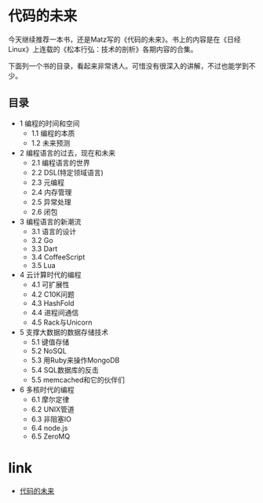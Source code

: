 # 代码的未来
今天继续推荐一本书，还是Matz写的《代码的未来》。书上的内容是在《日经Linux》上连载的《松本行弘：技术的剖析》各期内容的合集。

下面列一个书的目录，看起来非常诱人。可惜没有很深入的讲解，不过也能学到不少。

## 目录
- 1 编程的时间和空间
    - 1.1 编程的本质
    - 1.2 未来预测
- 2 编程语言的过去，现在和未来
    - 2.1 编程语言的世界
    - 2.2 DSL(特定领域语言)
    - 2.3 元编程
    - 2.4 内存管理
    - 2.5 异常处理
    - 2.6 闭包
- 3 编程语言的新潮流
    - 3.1 语言的设计
    - 3.2 Go
    - 3.3 Dart
    - 3.4 CoffeeScript
    - 3.5 Lua
- 4 云计算时代的编程
    - 4.1 可扩展性
    - 4.2 C10K问题
    - 4.3 HashFold
    - 4.4 进程间通信
    - 4.5 Rack与Unicorn
- 5 支撑大数据的数据存储技术
    - 5.1 键值存储
    - 5.2 NoSQL
    - 5.3 用Ruby来操作MongoDB
    - 5.4 SQL数据库的反击
    - 5.5 memcached和它的伙伴们
- 6 多核时代的编程
    - 6.1 摩尔定律
    - 6.2 UNIX管道
    - 6.3 非阻塞IO
    - 6.4 node.js
    - 6.5 ZeroMQ

# link
- [代码的未来](http://www.amazon.cn/%E5%9B%BE%E7%81%B5%E7%A8%8B%E5%BA%8F%E8%AE%BE%E8%AE%A1%E4%B8%9B%E4%B9%A6-%E4%BB%A3%E7%A0%81%E7%9A%84%E6%9C%AA%E6%9D%A5-%E6%9D%BE%E6%9C%AC%E8%A1%8C%E5%BC%98/dp/B00D1HUYVE/ref=sr_1_1?s=books&ie=UTF8&qid=1416626328&sr=1-1&keywords=%E4%BB%A3%E7%A0%81%E7%9A%84%E6%9C%AA%E6%9D%A5)
